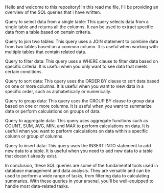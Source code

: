 Hello and welcome to this repository! In this read me file, I'll be providing an overview of the SQL queries that I have written.

Query to select data from a single table: This query selects data from a single table and returns all the columns. It can be used to extract specific data from a table based on certain criteria.

Query to join two tables: This query uses a JOIN statement to combine data from two tables based on a common column. It is useful when working with multiple tables that contain related data.

Query to filter data: This query uses a WHERE clause to filter data based on specific criteria. It is useful when you only want to see data that meets certain conditions.

Query to sort data: This query uses the ORDER BY clause to sort data based on one or more columns. It is useful when you want to view data in a specific order, such as alphabetically or numerically.

Query to group data: This query uses the GROUP BY clause to group data based on one or more columns. It is useful when you want to summarize data or perform calculations on groups of data.

Query to aggregate data: This query uses aggregate functions such as COUNT, SUM, AVG, MIN, and MAX to perform calculations on data. It is useful when you want to perform calculations on data within a specific column or group of columns.

Query to insert data: This query uses the INSERT INTO statement to add new data to a table. It is useful when you need to add new data to a table that doesn't already exist.


In conclusion, these SQL queries are some of the fundamental tools used in database management and data analysis. They are versatile and can be used to perform a wide range of tasks, from filtering data to calculating summaries. With these queries in your arsenal, you'll be well-equipped to handle most data-related tasks.




